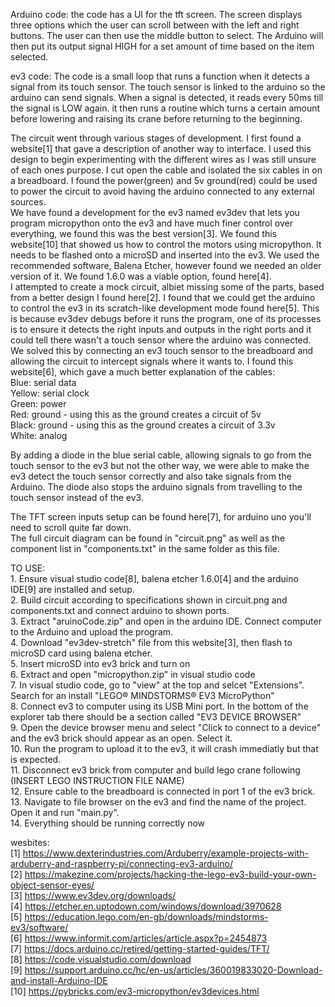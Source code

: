 Arduino code: the code has a UI for the tft screen. The screen displays three options which the user can scroll between with the left and right buttons. The user can then use the middle button to select. The Arduino will then put its output signal HIGH for a set amount of time based on the item selected.

ev3 code: The code is a small loop that runs a function when it detects a signal from its touch sensor. The touch sensor is linked to the arduino so the arduino can send signals. When a signal is detected, it reads every 50ms till the signal is LOW again. it then runs a routine which turns a certain amount before lowering and raising its crane before returning to the beginning.

The circuit went through various stages of development. I first found a website[1] that gave a description of another way to interface. I used this design to begin experimenting with the different wires as I was still unsure of each ones purpose. I cut open the cable and isolated the six cables in on a breadboard. I found the power(green) and 5v ground(red) could be used to power the circuit to avoid having the arduino connected to any external sources.
<br/>We have found a development for the ev3 named ev3dev that lets you program micropython onto the ev3 and have much finer control over everything, we found this was the best version[3]. We found this website[10] that showed us how to control the motors using micropython. It needs to be flashed onto a microSD and inserted into the ev3. We used the recommended software, Balena Etcher, however found we needed an older version of it. We found 1.6.0 was a viable option, found here[4].
<br/>I attempted to create a mock circuit, albiet missing some of the parts, based from a better design I found here[2]. I found that we could get the arduino to control the ev3 in its scratch-like development mode found here[5]. This is because ev3dev debugs before it runs the program, one of its processes is to ensure it detects the right inputs and outputs in the right ports and it could tell there wasn't a touch sensor where the arduino was connected.
<br/>We solved this by connecting an ev3 touch sensor to the breadboard and allowing the circuit to intercept signals where it wants to. I found this website[6], which gave a much better explanation of the cables:
<br/>Blue: serial data
<br/>Yellow: serial clock
<br/>Green: power
<br/>Red: ground - using this as the ground creates a circuit of 5v
<br/>Black: ground - using this as the ground creates a circuit of 3.3v
<br/>White: analog

By adding a diode in the blue serial cable, allowing signals to go from the touch sensor to the ev3 but not the other way, we were able to make the ev3 detect the touch sensor correctly and also take signals from the Arduino. The diode also stops the arduino signals from travelling to the touch sensor instead of the ev3.

The TFT screen inputs setup can be found here[7], for arduino uno you'll need to scroll quite far down.
<br/> The full circuit diagram can be found in "circuit.png" as well as the component list in "components.txt" in the same folder as this file.

TO USE:
<br/>1. Ensure visual studio code[8], balena etcher 1.6.0[4] and the arduino IDE[9] are installed and setup.
<br/>2. Build circuit according to specifications shown in circuit.png and components.txt and connect arduino to shown ports.
<br/>3. Extract "aruinoCode.zip" and open in the arduino IDE. Connect computer to the Arduino and upload the program.
<br/>4. Download "ev3dev-stretch" file from this website[3], then flash to microSD card using balena etcher.
<br/>5. Insert microSD into ev3 brick and turn on
<br/>6. Extract and open "micropython.zip" in visual studio code
<br/>7. In visual studio code, go to "view" at the top and selcet "Extensions". Search for an install "LEGO® MINDSTORMS® EV3 MicroPython"
<br/>8. Connect ev3 to computer using its USB Mini port. In the bottom of the explorer tab there should be a section called "EV3 DEVICE BROWSER"
<br/>9. Open the device browser menu and select "Click to connect to a device" and the ev3 brick should appear as an open. Select it.
<br/>10. Run the program to upload it to the ev3, it will crash immediatly but that is expected.
<br/>11. Disconnect ev3 brick from computer and build lego crane following (INSERT LEGO INSTRUCTION FILE NAME)
<br/>12. Ensure cable to the breadboard is connected in port 1 of the ev3 brick.
<br/>13. Navigate to file browser on the ev3 and find the name of the project. Open it and run "main.py".
<br/>14. Everything should be running correctly now


wesbites:
<br/>[1] https://www.dexterindustries.com/Arduberry/example-projects-with-arduberry-and-raspberry-pi/connecting-ev3-arduino/
<br/>[2] https://makezine.com/projects/hacking-the-lego-ev3-build-your-own-object-sensor-eyes/
<br/>[3] https://www.ev3dev.org/downloads/
<br/>[4] https://etcher.en.uptodown.com/windows/download/3970628
<br/>[5] https://education.lego.com/en-gb/downloads/mindstorms-ev3/software/
<br/>[6] https://www.informit.com/articles/article.aspx?p=2454873
<br/>[7] https://docs.arduino.cc/retired/getting-started-guides/TFT/
<br/>[8] https://code.visualstudio.com/download
<br/>[9] https://support.arduino.cc/hc/en-us/articles/360019833020-Download-and-install-Arduino-IDE
<br/>[10] https://pybricks.com/ev3-micropython/ev3devices.html
